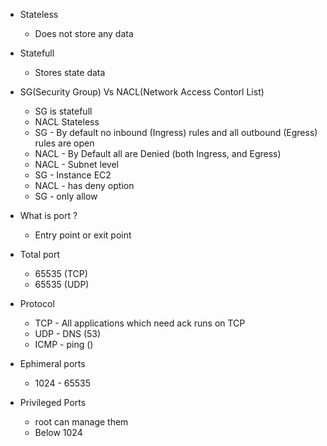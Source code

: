 * Stateless 
    * Does not store any data

* Statefull
    * Stores state data

* SG(Security Group) Vs NACL(Network Access Contorl List)
    * SG is statefull
    * NACL Stateless
    * SG - By default no inbound (Ingress) rules and all outbound (Egress) rules are open
    * NACL - By Default all are  Denied  (both Ingress, and Egress)
    * NACL - Subnet level
    * SG - Instance EC2
    * NACL - has deny option
    * SG - only allow

* What is port ?
    *  Entry point or exit point 
* Total port
    * 65535 (TCP)
    * 65535  (UDP)

* Protocol
    * TCP - All applications which need ack runs on TCP
    * UDP - DNS (53)
    * ICMP - ping ()

* Ephimeral ports
  * 1024 - 65535

* Privileged Ports
    * root can manage them 
    * Below 1024
